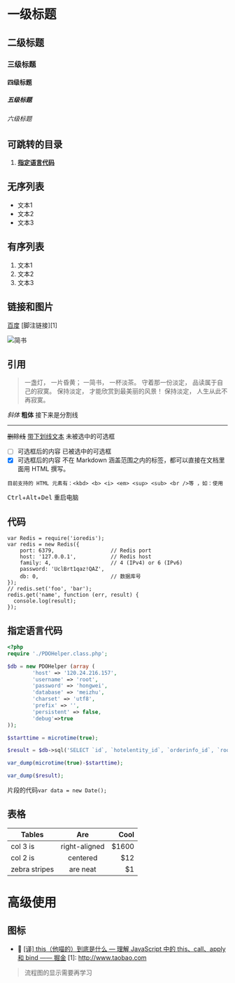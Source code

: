 # 一级标题
## 二级标题
### 三级标题
#### 四级标题
##### 五级标题
###### 六级标题 

## 可跳转的目录
1. **[指定语言代码](#指定语言代码)**

## 无序列表
- 文本1
- 文本2
- 文本3


## 有序列表
1. 文本1
2. 文本2
3. 文本3

<h2 id="picture"> 链接和图片</h2>

[百度](http://www.baidu.com)
[脚注链接][1]

![简书](https://dummyimage.com/600x240)

## 引用

> 一盏灯， 一片昏黄； 一简书， 一杯淡茶。 守着那一份淡定， 品读属于自己的寂寞。 保持淡定， 才能欣赏到最美丽的风景！ 保持淡定， 人生从此不再寂寞。

*斜体*
**粗体**
接下来是分割线
*** 
~~删除线~~
<u>带下划线文本</u>
未被选中的可选框
- [ ] 可选框后的内容
已被选中的可选框
- [x] 可选框后的内容
不在 Markdown 涵盖范围之内的标签，都可以直接在文档里面用 HTML 撰写。
```
目前支持的 HTML 元素有：<kbd> <b> <i> <em> <sup> <sub> <br />等 ，如：使用 
```
<kbd>Ctrl</kbd>+<kbd>Alt</kbd>+<kbd>Del</kbd> 重启电脑

## 代码
```
var Redis = require('ioredis');
var redis = new Redis({
    port: 6379,                  // Redis port
    host: '127.0.0.1',           // Redis host
    family: 4,                   // 4 (IPv4) or 6 (IPv6)
    password: 'UclBrt1qaz!QAZ',
    db: 0,                       // 数据库号
});
// redis.set('foo', 'bar');
redis.get('name', function (err, result) {
  console.log(result);
});
```

## 指定语言代码
```php
<?php
require './PDOHelper.class.php';

$db = new PDOHelper (array (
		'host' => '120.24.216.157',
		'username' => 'root',
		'password' => 'hongwei',
		'database' => 'meizhu',
		'charset' => 'utf8',
		'prefix' => '',
		'persistent' => false,
		'debug'=>true
));

$starttime = microtime(true);

$result = $db->sql('SELECT `id`, `hotelentity_id`, `orderinfo_id`, `roominfo_id`, `status`, `payment`, `startdate`, `enddate`, `checkindate`, `printcheckoutdate`, `checkoutdate`, `roomtype_name`, `roominfo_name`, `roominfo_from`, `createtime`, `creator`, `night`, `realnight`, `hour`, `month`, `ismidnightorder`, `minusprice` FROM `tb_order_room` WHERE `hotelentity_id` = 207 ORDER BY createtime DESC, id DESC')->fetch_all();

var_dump(microtime(true)-$starttime);

var_dump($result);
```

片段的代码`var data = new Date();`

## 表格
| Tables        | Are           | Cool  |
| ------------- |:-------------:| -----:|
| col 3 is      | right-aligned | $1600 |
| col 2 is      | centered      |   $12 |
| zebra stripes | are neat      |    $1 |

# 高级使用
## 图标
- :book: [[译] this（他喵的）到底是什么 — 理解 JavaScript 中的 this、call、apply 和 bind —— 掘金](https://juejin.im/post/5b9f176b6fb9a05d3827d03f)
[1]: http://www.taobao.com


> 流程图的显示需要再学习